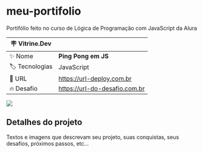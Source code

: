 # meu-portifolio

Portifólio feito no curso de Lógica de Programação com JavaScript  da Alura

| :placard: Vitrine.Dev |     |
| -------------  | --- |
| :sparkles: Nome        | **Ping Pong em JS**
| :label: Tecnologias | JavaScript
| :rocket: URL         | https://url-deploy.com.br
| :fire: Desafio     | https://url-do-desafio.com.br

<!-- Inserir imagem com a #vitrinedev ao final do link -->
![](https://via.placeholder.com/1200x500.png?text=imagem+lindona+do+meu+projeto#vitrinedev)

## Detalhes do projeto

Textos e imagens que descrevam seu projeto, suas conquistas, seus desafios, próximos passos, etc...
